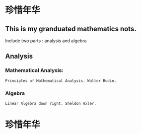 # 珍惜年华

## This is my granduated mathematics nots.

Include two parts : analysis and algebra

## Analysis

### Mathematical Analysis:

    Principles of Mathematical Analysis. Walter Rudin.
    
### Algebra

    Linear Algebra down right. Sheldon Axler.
    
    
# 珍惜年华